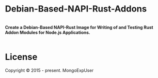 # Debian-Based-NAPI-Rust-Addons

<br>
<strong>
Create a Debian-Based NAPI-Rust Image for Writing of and Testing Rust Addon Modules for Node.js Applications.
</strong>
<br><br>




# License

Copyright © 2015 - present. MongoExpUser
